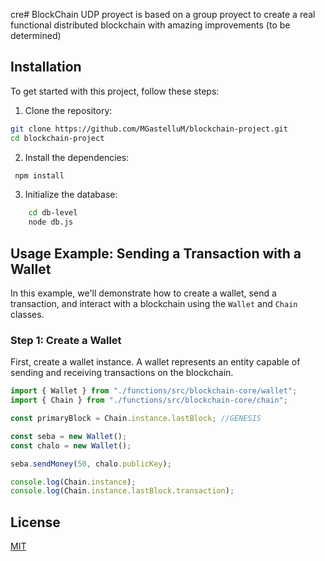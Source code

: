 cre# <toBeDefinedCoin> BlockChain UDP proyect
<nameYetToBeDefined-Coin> is based on a group proyect to create a real functional distributed blockchain with amazing improvements (to be determined) 

## Installation

To get started with this project, follow these steps:

1. Clone the repository:

```bash
git clone https://github.com/MGastelluM/blockchain-project.git
cd blockchain-project
```

2. Install the dependencies:

```bash
 npm install 
```

3. Initialize the database:

```bash
    cd db-level
    node db.js
```
## Usage Example: Sending a Transaction with a Wallet

In this example, we'll demonstrate how to create a wallet, send a transaction, and interact with a blockchain using the `Wallet` and `Chain` classes.

### Step 1: Create a Wallet

First, create a wallet instance. A wallet represents an entity capable of sending and receiving transactions on the blockchain.

```javascript
import { Wallet } from "./functions/src/blockchain-core/wallet";
import { Chain } from "./functions/src/blockchain-core/chain";

const primaryBlock = Chain.instance.lastBlock; //GENESIS

const seba = new Wallet();
const chalo = new Wallet();

seba.sendMoney(50, chalo.publicKey);

console.log(Chain.instance);
console.log(Chain.instance.lastBlock.transaction);
```

## License

[MIT](https://choosealicense.com/licenses/mit/)
